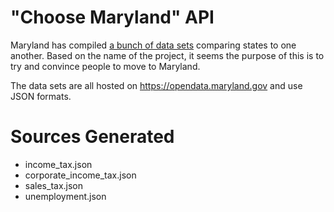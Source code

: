# "Choose Maryland" API
Maryland has compiled [a bunch of data sets] comparing states to one another. Based on the name of the 
project, it seems the purpose of this is to try and convince people to move to Maryland.

The data sets are all hosted on https://opendata.maryland.gov and use JSON formats.

# Sources Generated
- income_tax.json
- corporate_income_tax.json
- sales_tax.json
- unemployment.json

[a bunch of data sets]: https://catalog.data.gov/dataset?q=choose+maryland&sort=views_recent+desc&publisher=opendata.maryland.gov 
